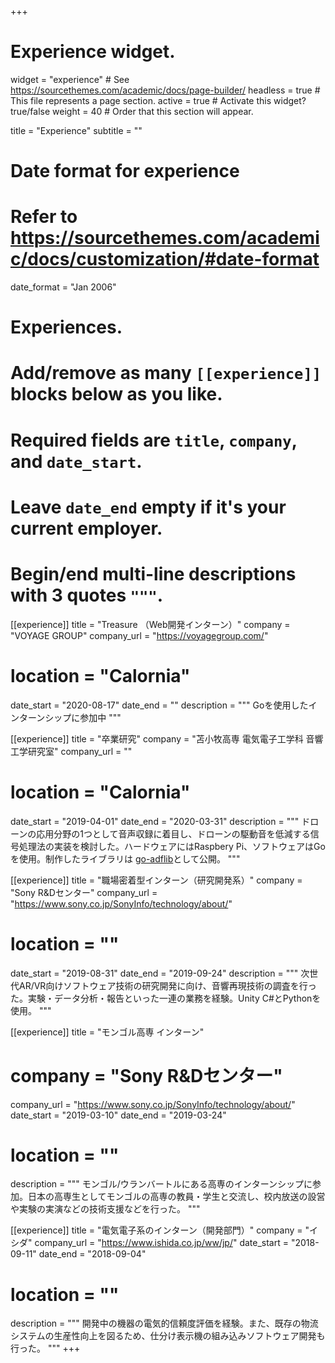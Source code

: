 +++
# Experience widget.
widget = "experience"  # See https://sourcethemes.com/academic/docs/page-builder/
headless = true  # This file represents a page section.
active = true  # Activate this widget? true/false
weight = 40  # Order that this section will appear.

title = "Experience"
subtitle = ""

# Date format for experience
#   Refer to https://sourcethemes.com/academic/docs/customization/#date-format
date_format = "Jan 2006"

# Experiences.
#   Add/remove as many `[[experience]]` blocks below as you like.
#   Required fields are `title`, `company`, and `date_start`.
#   Leave `date_end` empty if it's your current employer.
#   Begin/end multi-line descriptions with 3 quotes `"""`.

[[experience]]
  title = "Treasure （Web開発インターン）"
  company = "VOYAGE GROUP"
  company_url = "https://voyagegroup.com/"
  # location = "Calornia"
  date_start = "2020-08-17"
  date_end = ""
  description = """
  Goを使用したインターンシップに参加中
  """

[[experience]]
  title = "卒業研究"
  company = "苫小牧高専 電気電子工学科 音響工学研究室"
  company_url = ""
  # location = "Calornia"
  date_start = "2019-04-01"
  date_end = "2020-03-31"
  description = """
  ドローンの応用分野の1つとして音声収録に着目し、ドローンの駆動音を低減する信号処理法の実装を検討した。ハードウェアにはRaspbery Pi、ソフトウェアはGoを使用。制作したライブラリは <a href="https://github.com/tetsuzawa/go-adflib\">go-adflib</a>として公開。
  """

[[experience]]
  title = "職場密着型インターン（研究開発系）"
  company = "Sony R&Dセンター"
  company_url = "https://www.sony.co.jp/SonyInfo/technology/about/"
  # location = ""
  date_start = "2019-08-31"
  date_end = "2019-09-24"
  description = """
  次世代AR/VR向けソフトウェア技術の研究開発に向け、音響再現技術の調査を行った。実験・データ分析・報告といった一連の業務を経験。Unity C#とPythonを使用。
  """

[[experience]]
  title = "モンゴル高専 インターン"
  # company = "Sony R&Dセンター"
  company_url = "https://www.sony.co.jp/SonyInfo/technology/about/"
  date_start = "2019-03-10"
  date_end = "2019-03-24"
  # location = ""
  description = """
  モンゴル/ウランバートルにある高専のインターンシップに参加。日本の高専生としてモンゴルの高専の教員・学生と交流し、校内放送の設営や実験の実演などの技術支援などを行った。
  """

[[experience]]
  title = "電気電子系のインターン（開発部門）"
  company = "イシダ"
  company_url = "https://www.ishida.co.jp/ww/jp/"
  date_start = "2018-09-11"
  date_end = "2018-09-04"
  # location = ""
  description = """
  開発中の機器の電気的信頼度評価を経験。また、既存の物流システムの生産性向上を図るため、仕分け表示機の組み込みソフトウェア開発も行った。
  """
+++
